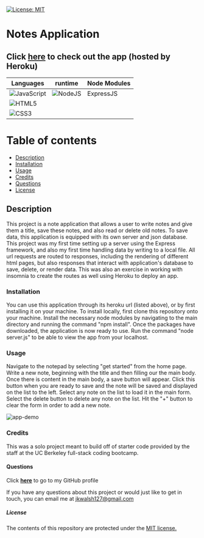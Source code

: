 [![License: MIT](https://img.shields.io/badge/License-MIT-yellow.svg)](https://opensource.org/licenses/MIT)

# Notes Application

## Click <a href="https://young-inlet-99889.herokuapp.com/notes" target="_blank">**here**<a> to check out the app (hosted by Heroku)

|   Languages   | runtime  |  Node Modules |
| ----------- | ----------- | ----------- | 
| ![JavaScript](https://img.shields.io/badge/javascript-%23323330.svg?style=for-the-badge&logo=javascript&logoColor=%23F7DF1E) | ![NodeJS](https://img.shields.io/badge/node.js-6DA55F?style=for-the-badge&logo=node.js&logoColor=white) | ExpressJS |
| ![HTML5](https://img.shields.io/badge/html5-%23E34F26.svg?style=for-the-badge&logo=html5&logoColor=white) |  |  |
| ![CSS3](https://img.shields.io/badge/css3-%231572B6.svg?style=for-the-badge&logo=css3&logoColor=white) |

# Table of contents
* [Description](#description)
* [Installation](#installation)
* [Usage](#usage)
* [Credits](#credits)
* [Questions](#questions)
* [License](#license)

## Description
This project is a note application that allows a user to write notes and give them a title, save these notes, and also read or delete old notes. To save data, this application is equipped with its own server and json database. This project was my first time setting up a server using the Express framework, and also my first time handling data by writing to a local file. All url requests are routed to responses, including the rendering of different html pages, but also responses that interact with application's database to save, delete, or render data. This was also an exercise in working with insomnia to create the routes as well using Heroku to deploy an app.

### Installation
You can use this application through its heroku url (listed above), or by first installing it on your machine. To install locally, first clone this repository onto your machine. Install the necessary node modules by navigating to the main directory and running the command "npm install". Once the packages have downloaded, the application is now ready to use. Run the command "node server.js" to be able to view the app from your localhost. 

### Usage
Navigate to the notepad by selecting "get started" from the home page. Write a new note, beginning with the title and then filling our the main body. Once there is content in the main body, a save button will appear. Click this button when you are ready to save and the note will be saved and displayed on the list to the left. Select any note on the list to load it in the main form. Select the delete button to delete any note on the list. Hit the "+" button to clear the form in order to add a new note. 


![app-demo](https://user-images.githubusercontent.com/101354032/165885905-1c194779-0f86-4bec-9fde-60171184faf6.gif)

### Credits
This was a solo project meant to build off of starter code provided by the staff at the UC Berkeley full-stack coding bootcamp.

#### Questions
Click <a href="https://github.com/jkwalsh127" target="_blank">**here**<a> to go to my GitHub profile

If you have any questions about this project or would just like to get in touch, you can email me at <a href="mailto:jkwalsh127@gmail.com" target="_blank">jkwalsh127@gmail.com</a>

##### License
The contents of this repository are protected under the <a href="https://opensource.org/licenses/MIT">MIT license.</a>

